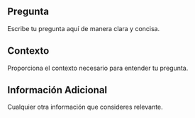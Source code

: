 ## Pregunta
Escribe tu pregunta aquí de manera clara y concisa.

## Contexto
Proporciona el contexto necesario para entender tu pregunta.

## Información Adicional
Cualquier otra información que consideres relevante.
